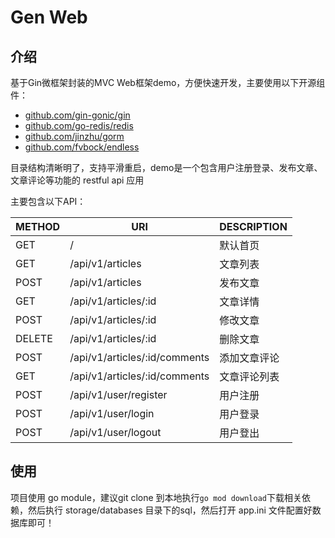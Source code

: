 # Gen Web

## 介绍

基于Gin微框架封装的MVC Web框架demo，方便快速开发，主要使用以下开源组件：

* [github.com/gin-gonic/gin](https://github.com/gin-gonic/gin)
* [github.com/go-redis/redis](https://github.com/go-redis/redis)
* [github.com/jinzhu/gorm](https://github.com/jinzhu/gorm)
* [github.com/fvbock/endless](https://github.com/fvbock/endless)

目录结构清晰明了，支持平滑重启，demo是一个包含用户注册登录、发布文章、文章评论等功能的 restful api 应用

主要包含以下API：

|METHOD|URI|DESCRIPTION|
|---|---|---|
|GET|/|默认首页
|GET|/api/v1/articles|文章列表
|POST|/api/v1/articles|发布文章
|GET|/api/v1/articles/:id|文章详情
|POST|/api/v1/articles/:id|修改文章
|DELETE|/api/v1/articles/:id|删除文章
|POST|/api/v1/articles/:id/comments|添加文章评论
|GET|/api/v1/articles/:id/comments|文章评论列表
|POST|/api/v1/user/register|用户注册
|POST|/api/v1/user/login|用户登录
|POST|/api/v1/user/logout|用户登出

## 使用

项目使用 go module，建议git clone 到本地执行```go mod download```下载相关依赖，然后执行 storage/databases 目录下的sql，然后打开 app.ini 文件配置好数据库即可！
